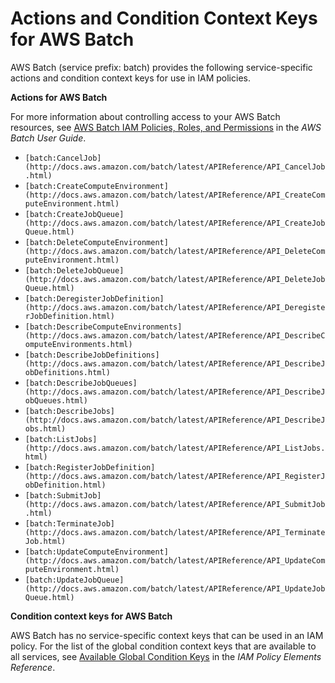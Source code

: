 # Actions and Condition Context Keys for AWS Batch<a name="list_batch"></a>

AWS Batch \(service prefix: batch\) provides the following service\-specific actions and condition context keys for use in IAM policies\.

**Actions for AWS Batch**

For more information about controlling access to your AWS Batch resources, see [AWS Batch IAM Policies, Roles, and Permissions](http://docs.aws.amazon.com/batch/latest/userguide/IAM_policies.html) in the *AWS Batch User Guide*\.
+ `[batch:CancelJob](http://docs.aws.amazon.com/batch/latest/APIReference/API_CancelJob.html)`
+ `[batch:CreateComputeEnvironment](http://docs.aws.amazon.com/batch/latest/APIReference/API_CreateComputeEnvironment.html)`
+ `[batch:CreateJobQueue](http://docs.aws.amazon.com/batch/latest/APIReference/API_CreateJobQueue.html)`
+ `[batch:DeleteComputeEnvironment](http://docs.aws.amazon.com/batch/latest/APIReference/API_DeleteComputeEnvironment.html)`
+ `[batch:DeleteJobQueue](http://docs.aws.amazon.com/batch/latest/APIReference/API_DeleteJobQueue.html)`
+ `[batch:DeregisterJobDefinition](http://docs.aws.amazon.com/batch/latest/APIReference/API_DeregisterJobDefinition.html)`
+ `[batch:DescribeComputeEnvironments](http://docs.aws.amazon.com/batch/latest/APIReference/API_DescribeComputeEnvironments.html)`
+ `[batch:DescribeJobDefinitions](http://docs.aws.amazon.com/batch/latest/APIReference/API_DescribeJobDefinitions.html)`
+ `[batch:DescribeJobQueues](http://docs.aws.amazon.com/batch/latest/APIReference/API_DescribeJobQueues.html)`
+ `[batch:DescribeJobs](http://docs.aws.amazon.com/batch/latest/APIReference/API_DescribeJobs.html)`
+ `[batch:ListJobs](http://docs.aws.amazon.com/batch/latest/APIReference/API_ListJobs.html)`
+ `[batch:RegisterJobDefinition](http://docs.aws.amazon.com/batch/latest/APIReference/API_RegisterJobDefinition.html)`
+ `[batch:SubmitJob](http://docs.aws.amazon.com/batch/latest/APIReference/API_SubmitJob.html)`
+ `[batch:TerminateJob](http://docs.aws.amazon.com/batch/latest/APIReference/API_TerminateJob.html)`
+ `[batch:UpdateComputeEnvironment](http://docs.aws.amazon.com/batch/latest/APIReference/API_UpdateComputeEnvironment.html)`
+ `[batch:UpdateJobQueue](http://docs.aws.amazon.com/batch/latest/APIReference/API_UpdateJobQueue.html)`

**Condition context keys for AWS Batch**

AWS Batch has no service\-specific context keys that can be used in an IAM policy\. For the list of the global condition context keys that are available to all services, see [Available Global Condition Keys](reference_policies_condition-keys.md#AvailableKeys) in the *IAM Policy Elements Reference*\.